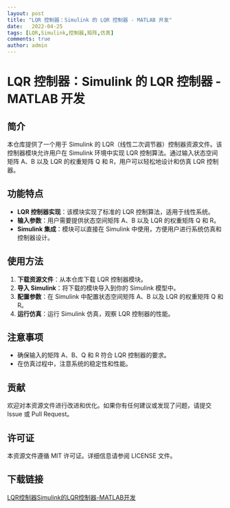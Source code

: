 ```yaml
---
layout: post
title: "LQR 控制器：Simulink 的 LQR 控制器 - MATLAB 开发"
date:   2022-04-25
tags: [LQR,Simulink,控制器,矩阵,仿真]
comments: true
author: admin
---
```

# LQR 控制器：Simulink 的 LQR 控制器 - MATLAB 开发

## 简介

本仓库提供了一个用于 Simulink 的 LQR（线性二次调节器）控制器资源文件。该控制器模块允许用户在 Simulink 环境中实现 LQR 控制算法。通过输入状态空间矩阵 A、B 以及 LQR 的权重矩阵 Q 和 R，用户可以轻松地设计和仿真 LQR 控制器。

## 功能特点

- **LQR 控制器实现**：该模块实现了标准的 LQR 控制算法，适用于线性系统。
- **输入参数**：用户需要提供状态空间矩阵 A、B 以及 LQR 的权重矩阵 Q 和 R。
- **Simulink 集成**：模块可以直接在 Simulink 中使用，方便用户进行系统仿真和控制器设计。

## 使用方法

1. **下载资源文件**：从本仓库下载 LQR 控制器模块。
2. **导入 Simulink**：将下载的模块导入到你的 Simulink 模型中。
3. **配置参数**：在 Simulink 中配置状态空间矩阵 A、B 以及 LQR 的权重矩阵 Q 和 R。
4. **运行仿真**：运行 Simulink 仿真，观察 LQR 控制器的性能。

## 注意事项

- 确保输入的矩阵 A、B、Q 和 R 符合 LQR 控制器的要求。
- 在仿真过程中，注意系统的稳定性和性能。

## 贡献

欢迎对本资源文件进行改进和优化。如果你有任何建议或发现了问题，请提交 Issue 或 Pull Request。

## 许可证

本资源文件遵循 MIT 许可证。详细信息请参阅 LICENSE 文件。

## 下载链接

[LQR控制器Simulink的LQR控制器-MATLAB开发](https://pan.quark.cn/s/824a36f8f399)